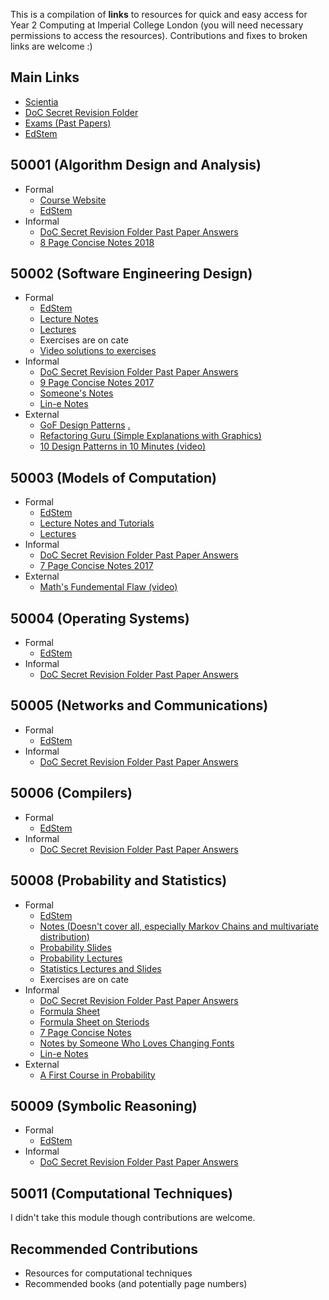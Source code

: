 This is a compilation of **links** to resources for quick and easy access for Year 2 Computing at Imperial College London (you will need necessary permissions to access the resources). Contributions and fixes to broken links are welcome :)

## Main Links
- [Scientia](https://scientia.doc.ic.ac.uk/2122/modules)
- [DoC Secret Revision Folder](https://imperiallondon-my.sharepoint.com/personal/comparn_ic_ac_uk/_layouts/15/onedrive.aspx?FolderCTID=0x0120003E6EB4970049CD478091BA8D73740DEE&id=%2Fpersonal%2Fcomparn%5Fic%5Fac%5Fuk%2FDocuments%2FDoC%20Secret%20Revision%20Folder%2FSecond%20Year)
- [Exams (Past Papers)](https://exams.doc.ic.ac.uk/)
- [EdStem](https://edstem.org/us/courses/14737/discussion/)

## 50001 (Algorithm Design and Analysis)
- Formal
  - [Course Website](https://zenzike.com/algo/)
  - [EdStem](https://edstem.org/us/courses/14694/discussion/)
- Informal
  - [DoC Secret Revision Folder Past Paper Answers](https://imperiallondon-my.sharepoint.com/personal/comparn_ic_ac_uk/_layouts/15/onedrive.aspx?FolderCTID=0x0120003E6EB4970049CD478091BA8D73740DEE&id=%2Fpersonal%2Fcomparn%5Fic%5Fac%5Fuk%2FDocuments%2FDoC%20Secret%20Revision%20Folder%2FSecond%20Year%2FAlgorithms%202%20%2D%20SEA)
  - [8 Page Concise Notes 2018](https://imperiallondon-my.sharepoint.com/personal/comparn_ic_ac_uk/_layouts/15/onedrive.aspx?FolderCTID=0x0120003E6EB4970049CD478091BA8D73740DEE&id=%2Fpersonal%2Fcomparn%5Fic%5Fac%5Fuk%2FDocuments%2FDoC%20Secret%20Revision%20Folder%2FSecond%20Year%2FNotes%2F202%20%2D%20Spooner%2Epdf&parent=%2Fpersonal%2Fcomparn%5Fic%5Fac%5Fuk%2FDocuments%2FDoC%20Secret%20Revision%20Folder%2FSecond%20Year%2FNotes)

## 50002 (Software Engineering Design)
- Formal
  - [EdStem](https://edstem.org/us/courses/14695/discussion/)
  - [Lecture Notes](https://scientia.doc.ic.ac.uk/2122/modules/50002/resources/Lecture%20Notes)
  - [Lectures](https://scientia.doc.ic.ac.uk/2122/modules/50002/resources/Lectures)
  - Exercises are on cate
  - [Video solutions to exercises](https://scientia.doc.ic.ac.uk/2122/modules/50002/resources/Suggested%20Solutions)
- Informal
  - [DoC Secret Revision Folder Past Paper Answers](https://imperiallondon-my.sharepoint.com/personal/comparn_ic_ac_uk/_layouts/15/onedrive.aspx?FolderCTID=0x0120003E6EB4970049CD478091BA8D73740DEE&id=%2Fpersonal%2Fcomparn%5Fic%5Fac%5Fuk%2FDocuments%2FDoC%20Secret%20Revision%20Folder%2FSecond%20Year%2FSED)
  - [9 Page Concise Notes 2017](https://imperiallondon-my.sharepoint.com/personal/comparn_ic_ac_uk/_layouts/15/onedrive.aspx?FolderCTID=0x0120003E6EB4970049CD478091BA8D73740DEE&id=%2Fpersonal%2Fcomparn%5Fic%5Fac%5Fuk%2FDocuments%2FDoC%20Secret%20Revision%20Folder%2FSecond%20Year%2FNotes%2F220%20%2D%20Spooner%2Epdf&parent=%2Fpersonal%2Fcomparn%5Fic%5Fac%5Fuk%2FDocuments%2FDoC%20Secret%20Revision%20Folder%2FSecond%20Year%2FNotes)
  - [Someone's Notes](https://imperiallondon-my.sharepoint.com/:w:/r/personal/comparn_ic_ac_uk/_layouts/15/Doc.aspx?sourcedoc=%7B1789C69B-3C12-4915-9CB3-C16132AE42F1%7D&file=220.docx&action=default&mobileredirect=true)
  - [Lin-e Notes](https://imperiallondon-my.sharepoint.com/personal/comparn_ic_ac_uk/_layouts/15/onedrive.aspx?FolderCTID=0x0120003E6EB4970049CD478091BA8D73740DEE&id=%2Fpersonal%2Fcomparn%5Fic%5Fac%5Fuk%2FDocuments%2FDoC%20Secret%20Revision%20Folder%2FSecond%20Year%2FNotes%2Fco220%20%28Software%20Engineering%20Design%29%2Epdf&parent=%2Fpersonal%2Fcomparn%5Fic%5Fac%5Fuk%2FDocuments%2FDoC%20Secret%20Revision%20Folder%2FSecond%20Year%2FNotes)
- External
  - [GoF Design Patterns](https://b-ok.cc/book/632706/5b3eff) [.](https://p300.zlibcdn.com/dtoken/20b1fbcd7ead8897109d659cdfa0b4b8)
  - [Refactoring Guru (Simple Explanations with Graphics)](https://refactoring.guru/design-patterns/catalog)
  - [10 Design Patterns in 10 Minutes (video)](https://www.youtube.com/watch?v=tv-_1er1mWI)

## 50003 (Models of Computation)
- Formal
  - [EdStem](https://edstem.org/us/courses/14696/discussion/)
  - [Lecture Notes and Tutorials](https://scientia.doc.ic.ac.uk/2122/modules/50003/resources/Course%20Material)
  - [Lectures](https://imperial.cloud.panopto.eu/Panopto/Pages/Sessions/List.aspx#folderID=%22d3a860dd-9b1c-40c6-adfe-adb400e57a4c%22)
- Informal
  - [DoC Secret Revision Folder Past Paper Answers](https://imperiallondon-my.sharepoint.com/personal/comparn_ic_ac_uk/_layouts/15/onedrive.aspx?FolderCTID=0x0120003E6EB4970049CD478091BA8D73740DEE&id=%2Fpersonal%2Fcomparn%5Fic%5Fac%5Fuk%2FDocuments%2FDoC%20Secret%20Revision%20Folder%2FSecond%20Year%2FModels%20of%20Computation)
  - [7 Page Concise Notes 2017](https://imperiallondon-my.sharepoint.com/personal/comparn_ic_ac_uk/_layouts/15/onedrive.aspx?FolderCTID=0x0120003E6EB4970049CD478091BA8D73740DEE&id=%2Fpersonal%2Fcomparn%5Fic%5Fac%5Fuk%2FDocuments%2FDoC%20Secret%20Revision%20Folder%2FSecond%20Year%2FNotes%2F240%20%2D%20Spooner%2Epdf&parent=%2Fpersonal%2Fcomparn%5Fic%5Fac%5Fuk%2FDocuments%2FDoC%20Secret%20Revision%20Folder%2FSecond%20Year%2FNotes)
- External
  - [Math's Fundemental Flaw (video)](https://www.youtube.com/watch?v=HeQX2HjkcNo)

## 50004 (Operating Systems)
- Formal
  - [EdStem](https://edstem.org/us/courses/14697/discussion/)
- Informal
  - [DoC Secret Revision Folder Past Paper Answers](https://imperiallondon-my.sharepoint.com/personal/comparn_ic_ac_uk/_layouts/15/onedrive.aspx?FolderCTID=0x0120003E6EB4970049CD478091BA8D73740DEE&id=%2Fpersonal%2Fcomparn%5Fic%5Fac%5Fuk%2FDocuments%2FDoC%20Secret%20Revision%20Folder%2FSecond%20Year%2FOperating%20Systems)

## 50005 (Networks and Communications)
- Formal
  - [EdStem](https://edstem.org/us/courses/14745/discussion/)
- Informal
  - [DoC Secret Revision Folder Past Paper Answers](https://imperiallondon-my.sharepoint.com/personal/comparn_ic_ac_uk/_layouts/15/onedrive.aspx?FolderCTID=0x0120003E6EB4970049CD478091BA8D73740DEE&id=%2Fpersonal%2Fcomparn%5Fic%5Fac%5Fuk%2FDocuments%2FDoC%20Secret%20Revision%20Folder%2FSecond%20Year%2FNetworks%20and%20Communications)

## 50006 (Compilers)
- Formal
  - [EdStem](https://edstem.org/us/courses/14746/discussion/)
- Informal
  - [DoC Secret Revision Folder Past Paper Answers](https://imperiallondon-my.sharepoint.com/personal/comparn_ic_ac_uk/_layouts/15/onedrive.aspx?FolderCTID=0x0120003E6EB4970049CD478091BA8D73740DEE&id=%2Fpersonal%2Fcomparn%5Fic%5Fac%5Fuk%2FDocuments%2FDoC%20Secret%20Revision%20Folder%2FSecond%20Year%2FCompilers)

## 50008 (Probability and Statistics)
- Formal
  - [EdStem](https://edstem.org/us/courses/14748/discussion/)
  - [Notes (Doesn't cover all, especially Markov Chains and multivariate distribution)](https://scientia.doc.ic.ac.uk/2122/modules/50008/resources/Lecture%20Notes/0)
  - [Probability Slides](https://scientia.doc.ic.ac.uk/2122/modules/50008/resources/Lecture%20Notes)
  - [Probability Lectures](https://scientia.doc.ic.ac.uk/2122/modules/50008/resources/Lecture%20Videos)
  - [Statistics Lectures and Slides](https://scientia.doc.ic.ac.uk/2122/modules/50008/resources/Statistics)
  - Exercises are on cate
- Informal
  - [DoC Secret Revision Folder Past Paper Answers](https://imperiallondon-my.sharepoint.com/personal/comparn_ic_ac_uk/_layouts/15/onedrive.aspx?FolderCTID=0x0120003E6EB4970049CD478091BA8D73740DEE&id=%2Fpersonal%2Fcomparn%5Fic%5Fac%5Fuk%2FDocuments%2FDoC%20Secret%20Revision%20Folder%2FSecond%20Year%2FProbability%20and%20Statistics)
  - [Formula Sheet](https://imperiallondon-my.sharepoint.com/personal/comparn_ic_ac_uk/_layouts/15/onedrive.aspx?FolderCTID=0x0120003E6EB4970049CD478091BA8D73740DEE&id=%2Fpersonal%2Fcomparn%5Fic%5Fac%5Fuk%2FDocuments%2FDoC%20Secret%20Revision%20Folder%2FSecond%20Year%2FProbability%20and%20Statistics%2FSTATSEXAMFORMULAE%2Epdf&parent=%2Fpersonal%2Fcomparn%5Fic%5Fac%5Fuk%2FDocuments%2FDoC%20Secret%20Revision%20Folder%2FSecond%20Year%2FProbability%20and%20Statistics)
  - [Formula Sheet on Steriods](https://imperiallondon-my.sharepoint.com/:x:/r/personal/comparn_ic_ac_uk/_layouts/15/Doc.aspx?sourcedoc=%7BF01BB7D7-4EA6-46E0-85B7-705FDC3B9D3C%7D&file=formula-sheet-plus-plus.xlsx&action=default&mobileredirect=true)
  - [7 Page Concise Notes](https://imperiallondon-my.sharepoint.com/personal/comparn_ic_ac_uk/_layouts/15/onedrive.aspx?FolderCTID=0x0120003E6EB4970049CD478091BA8D73740DEE&id=%2Fpersonal%2Fcomparn%5Fic%5Fac%5Fuk%2FDocuments%2FDoC%20Secret%20Revision%20Folder%2FSecond%20Year%2FNotes%2F245%20%2D%20Spooner%2Epdf&parent=%2Fpersonal%2Fcomparn%5Fic%5Fac%5Fuk%2FDocuments%2FDoC%20Secret%20Revision%20Folder%2FSecond%20Year%2FNotes)
  - [Notes by Someone Who Loves Changing Fonts](https://imperiallondon-my.sharepoint.com/:w:/r/personal/comparn_ic_ac_uk/_layouts/15/Doc.aspx?sourcedoc=%7B75D0A3DD-81AD-4EB6-8B3F-5CCF37426E0A%7D&file=245.docx&action=default&mobileredirect=true)
  - [Lin-e Notes](https://imperiallondon-my.sharepoint.com/personal/comparn_ic_ac_uk/_layouts/15/onedrive.aspx?FolderCTID=0x0120003E6EB4970049CD478091BA8D73740DEE&id=%2Fpersonal%2Fcomparn%5Fic%5Fac%5Fuk%2FDocuments%2FDoC%20Secret%20Revision%20Folder%2FSecond%20Year%2FNotes%2Fco245%20%28Probability%20%26%20Statistics%29%2Epdf&parent=%2Fpersonal%2Fcomparn%5Fic%5Fac%5Fuk%2FDocuments%2FDoC%20Secret%20Revision%20Folder%2FSecond%20Year%2FNotes)
- External
  - [A First Course in Probability](https://b-ok.cc/book/5475023/1d262b)

## 50009 (Symbolic Reasoning)
- Formal
  - [EdStem](https://edstem.org/us/courses/14749/discussion/)
- Informal
  - [DoC Secret Revision Folder Past Paper Answers](https://imperiallondon-my.sharepoint.com/personal/comparn_ic_ac_uk/_layouts/15/onedrive.aspx?FolderCTID=0x0120003E6EB4970049CD478091BA8D73740DEE&id=%2Fpersonal%2Fcomparn%5Fic%5Fac%5Fuk%2FDocuments%2FDoC%20Secret%20Revision%20Folder%2FMSc%20Computing%2Fsymbolic%20ai)

## 50011 (Computational Techniques)

I didn't take this module though contributions are welcome.

## Recommended Contributions
- Resources for computational techniques
- Recommended books (and potentially page numbers)
